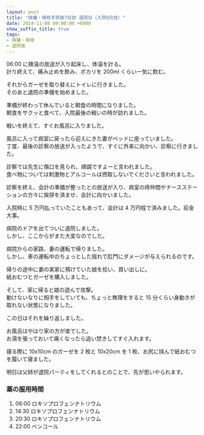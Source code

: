 ```yaml
---
layout: post
title: "痔瘻・痔核手術後7日目 退院日（入院9日目）"
date: 2014-11-08 09:00:00 +0900
show_suffix_title: true
tags:
- 痔瘻・痔核
- 退院後
---
```


06:00 に検温の放送が入り起床し、体温を計る。  
計り終えて、痛み止めを飲み、ポカリを 200ml くらい一気に飲む。

それからガーゼを取り替えにトイレに行きました。  
そのあと退院の準備を始めました。

準備が終わって休んでいると朝食の時間になりました。  
朝食をサクッと食べて、入院最後の戦いの時が訪れました。

戦いを終えて、すぐお風呂に入りました。

風呂に入って病室に戻ったら迎えにきた妻がベッドに座っていました。  
丁度、最後の診察の放送が入ったようで、すぐに外来に向かい、診察に行きました。

<!-- more -->

診察では先生に傷口を見られ、順調ですよーと言われました。  
食べ物については刺激物とアルコールは摂取しないでくださいと言われました。

診察を終え、会計の準備が整ったとの放送が入り、病室の痔仲間やナースステーションの方々に挨拶を済ませ、会計に向かいました。

入院時に 5 万円払っていたこともあって、会計は 4 万円程で済みました。前金大事。

病院のドアを出てついに退院しました。  
しかし、ここからがまた大変なのでした。

病院からの家路、妻の運転で帰りました。  
しかし、車の運転中のちょっとした揺れで肛門にダメージが与えられるのです。

帰りの途中に妻の実家に預けていた娘を拾い、買い出しに。  
紙おむつとガーゼを購入しました。

そして、家に帰ると娘の遊んで攻撃。  
動けないなりに相手をしていても、ちょっと無理をすると 15 分くらい身動きが取れない状態になりました。

この日はそれを繰り返しました。

お風呂はやはり家の方が楽でした。  
お湯を張っておいて痛くなったら追い焚きしてすぐ入れます。

寝る際に 10x10cm のガーゼを 2 枚と 10x20cm を 1 枚、お尻に挟んで紙おむつを履いて寝ました。

明日は父姉が退院パーティをしてくれるとのことで、先が思いやられます。


### 薬の服用時間

1. 06:00 ロキソプロフェンナトリウム
2. 14:30 ロキソプロフェンナトリウム
3. 20:30 ロキソプロフェンナトリウム
4. 22:00 ベンコール

